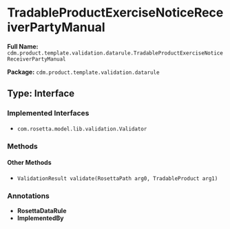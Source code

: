 # TradableProductExerciseNoticeReceiverPartyManual

**Full Name:** `cdm.product.template.validation.datarule.TradableProductExerciseNoticeReceiverPartyManual`

**Package:** `cdm.product.template.validation.datarule`

## Type: Interface

### Implemented Interfaces

- `com.rosetta.model.lib.validation.Validator`

### Methods

#### Other Methods

- `ValidationResult validate(RosettaPath arg0, TradableProduct arg1)`

### Annotations

- **RosettaDataRule**
- **ImplementedBy**


